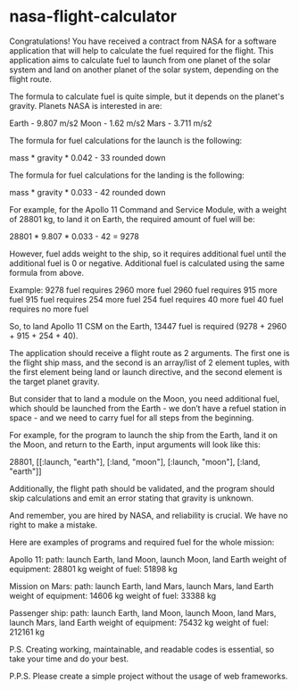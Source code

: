 # nasa-flight-calculator


Congratulations! You have received a contract from NASA for a software application that will help to calculate the fuel required for the flight. This application aims to calculate fuel to launch from one planet of the solar system and land on another planet of the solar system, depending on the flight route.

The formula to calculate fuel is quite simple, but it depends on the planet's gravity. Planets NASA is interested in are:

Earth - 9.807 m/s2
Moon - 1.62 m/s2
Mars - 3.711 m/s2

The formula for fuel calculations for the launch is the following:

mass * gravity * 0.042 - 33 rounded down

The formula for fuel calculations for the landing is the following:

mass * gravity * 0.033 - 42 rounded down

For example, for the Apollo 11 Command and Service Module, with a weight of 28801 kg, to land it on Earth, the required amount of fuel will be:

28801 * 9.807 * 0.033 - 42 = 9278













However, fuel adds weight to the ship, so it requires additional fuel until the additional fuel is 0 or negative. Additional fuel is calculated using the same formula from above.

Example:
9278 fuel requires 2960 more fuel
2960 fuel requires 915 more fuel
915 fuel requires 254 more fuel
254 fuel requires 40 more fuel
40 fuel requires no more fuel

So, to land Apollo 11 CSM on the Earth, 13447 fuel is required (9278 + 2960 + 915 + 254 + 40).

The application should receive a flight route as 2 arguments. The first one is the flight ship mass, and the second is an array/list of 2 element tuples, with the first element being land or launch directive, and the second element is the target planet gravity.

But consider that to land a module on the Moon, you need additional fuel, which should be launched from the Earth - we don’t have a refuel station in space - and we need to carry fuel for all steps from the beginning. 

For example, for the program to launch the ship from the Earth, land it on the Moon, and return to the Earth, input arguments will look like this:

28801, [[:launch, "earth"], [:land, "moon"], [:launch, "moon"], [:land, "earth"]]

Additionally, the flight path should be validated, and the program should skip calculations and emit an error stating that gravity is unknown.


And remember, you are hired by NASA, and reliability is crucial. We have no right to make a mistake.

Here are examples of programs and required fuel for the whole mission:

Apollo 11:
path: launch Earth, land Moon, launch Moon, land Earth
weight of equipment: 28801 kg
weight of fuel: 51898 kg

Mission on Mars:
path: launch Earth, land Mars, launch Mars, land Earth
weight of equipment: 14606 kg
weight of fuel: 33388 kg

Passenger ship:
path: launch Earth, land Moon, launch Moon, land Mars, launch Mars, land Earth
weight of equipment: 75432 kg
weight of fuel: 212161 kg

P.S. Creating working, maintainable, and readable codes is essential, so take your time and do your best.

P.P.S. Please create a simple project without the usage of web frameworks.
